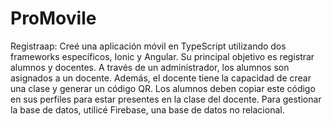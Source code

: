 # ProMovile

Registraap: Creé una aplicación móvil en TypeScript utilizando dos frameworks específicos, Ionic y Angular. Su principal objetivo es registrar alumnos y docentes. A través de un administrador, los alumnos son asignados a un docente. Además, el docente tiene la capacidad de crear una clase y generar un código QR. Los alumnos deben copiar este código en sus perfiles para estar presentes en la clase del docente. Para gestionar la base de datos, utilicé Firebase, una base de datos no relacional.
